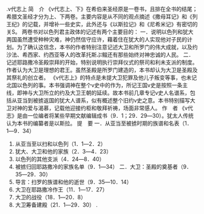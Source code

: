 .v代志上 
简　介 
《v代志上、下》在希伯来圣经原是一卷书，且排在全书的结尾；希腊文圣经才分为上、下两卷。主要内容是从不同的观点摘述《撒母耳记》和《列王纪》的记载，并增补一些史实，此外还与《以斯拉记》和《尼希米记》有密切的关S。 
两卷书对以色列君主政体的记述有两个主要目的： 
一．说明以色列和犹大两国虽然遭受种种灾难，神仍然信守应许，藉着住在犹大的人实现他对子民的计划。为了确认这信念，本书的作者特别注意记述大卫和所罗门的伟大成就，以及约沙法、希西家、约西亚等人的改革托斯ぷ鳎还有那些始终对神忠诚的人民。 
二．记述耶路撒冷圣殿崇拜的开始，特别说明执行崇拜仪式的祭司和利未支派的制度。作者认为大卫是理想的君王。虽然圣殿是所罗门建造的，本书却认为大卫是圣殿及其祭礼的创立者。 
《v代志上》的特点是未提大卫犯罪及他儿子叛变等事，也未记北国以色列的事。本书强调神在整个v史中的作为，所记王国v史是按照一条主线，即神与大卫所立的约及大卫王朝的延续。故本书前几章专记v史人名谱系，包括从亚当到被掳返国的犹大人谱系，似有概述整个旧约v史之意。本书特别描写大卫对神的爱与渴慕，记载他迎接约柜和敬拜祈祷，场面非常感人。 
作　者 
《v代志》是由一位编者将某些早期文献编辑成书（9．1；29．29―30）。犹太人传统认为本书的编纂者是以斯拉。 
提　要 
一．从亚当至被掳时期的族谱和名表（1．1―9．34） 
 1. 从亚当至以扫和以色列（1．1―2．2） 
 2. 犹大、大卫和他的家族（2．3―4．23） 
 3. 以色列的其他支派（4．24―8．40） 
 4. 被掳归回耶路撒冷的家族名单（9．1―34） 
二．大卫：圣殿的奠基者（9．35―29．30） 
 1. 导言：扫罗的族谱和他的逝世（9．35―10．14） 
 2. 大卫在耶路撒冷作王（11．1―17．27） 
 3. 大卫的战役（18．1―20．8） 
 4. 大卫筹备建殿（21．1―29．30） 
 . 